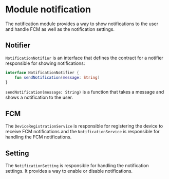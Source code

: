 # Module notification

The notification module provides a way to show notifications to the user and handle FCM as well as
the notification settings.

## Notifier

`NotificationNotifier` is an interface that defines the contract for a notifier responsible for
showing notifications:

```kotlin
interface NotificationNotifier {
    fun sendNotification(message: String)
}
```

`sendNotification(message: String)` is a function that takes a message and shows a notification to
the user.

## FCM

The `DeviceRegistrationService` is responsible for registering the device to receive FCM
notifications and the `NotificationService` is responsible for handling the FCM notifications.

## Setting

The `NotificationSetting` is responsible for handling the notification settings. It provides a way
to enable or disable notifications.
